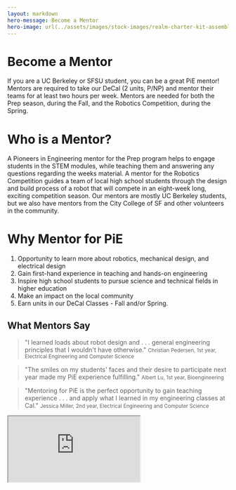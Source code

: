 ```yaml
---
layout: markdown
hero-message: Become a Mentor
hero-image: url(../assets/images/stock-images/realm-charter-kit-assembly.png)
---
```


# Become a Mentor
If you are a UC Berkeley or SFSU student, you can be a great PiE mentor! Mentors are required to take our DeCal (2 units, P/NP) and mentor their teams for at least two hours per week.  Mentors are needed for both the Prep season, during the Fall, and the Robotics Competition, during the Spring.

# Who is a Mentor?
A Pioneers in Engineering mentor for the Prep program helps to engage students in the STEM modules, while teaching them and answering any questions regarding the weeks material.  A mentor for the Robotics Competition guides a team of local high school students through the design and build process of a robot that will compete in an eight-week long, exciting competition season. Our mentors are mostly UC Berkeley students, but we also have mentors from the City College of SF and other volunteers in the community.

# Why Mentor for PiE
1. Opportunity to learn more about robotics, mechanical design, and electrical design
2. Gain first-hand experience in teaching and hands-on engineering
3. Inspire high school students to pursue science and technical fields in higher education
4. Make an impact on the local community
5. Earn units in our DeCal Classes - Fall and/or Spring.

<div class="row vertical-align">
    <div class="col-md-6">
        <h2>What Mentors Say</h2>
        <blockquote>
            "I learned loads about robot design and . . . general engineering principles that I wouldn't have otherwise."
            <small>Christian Pedersen, 1st year, Electrical Engineering and Computer Science</small>
        </blockquote>
        <blockquote>
            "The smiles on my students' faces and their desire to participate next year made my PiE experience fulfilling."
            <small>Albert Lu, 1st year, Bioengineering</small>
        </blockquote>
        <blockquote>
            "Mentoring for PiE is the perfect opportunity to gain teaching experience . . . and apply what I learned in my engineering classes at Cal."
            <small>Jessica Miller, 2nd year, Electrical Engineering and Computer Science</small>
        </blockquote>
    </div>
    <div class="col-md-6">
        <div class="embed-responsive embed-responsive-16by9">
            <iframe class="embed-responsive-item" src="https://www.youtube.com/embed/zQPqf-cxs0A" allowfullscreen></iframe>
        </div>
    </div>
</div>

